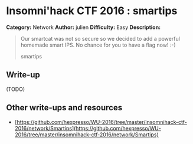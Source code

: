 # Insomni'hack CTF 2016 : smartips

**Category:** Network
**Author:** julien
**Difficulty:** Easy
**Description:**

> Our smartcat was not so secure so we decided to add a powerful homemade smart IPS. No chance for you to have a flag now! :-) 
> 
> smartips

## Write-up

(TODO)

## Other write-ups and resources

* [https://github.com/hexpresso/WU-2016/tree/master/insomnihack-ctf-2016/network/Smartips](https://github.com/hexpresso/WU-2016/tree/master/insomnihack-ctf-2016/network/Smartips)
